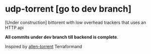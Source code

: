 # udp-torrent [go to dev branch]
[Under construction] bittorent with low overhead trackers that uses an HTTP api

**All commits under dev branch till backend is complete**.

Inspired by [allen-torrent](https://allenkim67.github.io/programming/2016/05/04/how-to-make-your-own-bittorrent-client.html)
Terraformand
